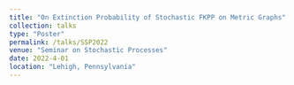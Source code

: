 ```yaml
---
title: "On Extinction Probability of Stochastic FKPP on Metric Graphs"
collection: talks
type: "Poster"
permalink: /talks/SSP2022
venue: "Seminar on Stochastic Processes"
date: 2022-4-01
location: "Lehigh, Pennsylvania"
---
```


